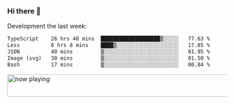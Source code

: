 ### Hi there 👋

Development the last week:
<!--START_SECTION:waka-->

```txt
TypeScript    26 hrs 40 mins  ███████████████████▒░░░░░   77.63 %
Less          6 hrs 8 mins    ████▒░░░░░░░░░░░░░░░░░░░░   17.85 %
JSON          40 mins         ▒░░░░░░░░░░░░░░░░░░░░░░░░   01.95 %
Image (svg)   30 mins         ▒░░░░░░░░░░░░░░░░░░░░░░░░   01.50 %
Bash          17 mins         ▒░░░░░░░░░░░░░░░░░░░░░░░░   00.84 %
```

<!--END_SECTION:waka-->

<!--
**JASONPANGGO/jasonpanggo** is a ✨ _special_ ✨ repository because its `README.md` (this file) appears on your GitHub profile.

Here are some ideas to get you started:

- 🔭 I’m currently working on ...
- 🌱 I’m currently learning ...
- 👯 I’m looking to collaborate on ...
- 🤔 I’m looking for help with ...
- 💬 Ask me about ...
- 📫 How to reach me: ...
- 😄 Pronouns: ...
- ⚡ Fun fact: ...
-->

<a href="https://volt.fm/user/q8yd9e79csfr57rt" target="_blank"><img src="https://spotify-badge-egoist.vercel.app/api/now-playing" width="540" height="52" alt="now playing"></a>
